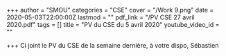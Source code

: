 +++
author = "SMOU"
categories = "CSE"
cover = "/Work 9.png"
date = 2020-05-03T22:00:00Z
lastmod = ""
pdf_link = "/PV CSE 27 avril 2020.pdf"
tags = []
title = "PV du CSE du 5 avril 2020"
youtube_video_id = ""

+++
Ci joint le PV du CSE de la semaine dernière, à votre dispo, Sébastien